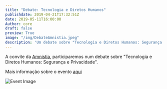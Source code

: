 ```yaml
---
title: "Debate: Tecnologia e Diretos Humanos"
publishdate: 2019-04-21T17:32:51Z
date: 2019-05-11T16:00:00
Author: core
draft: false
preview: True
image: "/img/DebateAmnistia.jpeg"
description: 'Um debate sobre "Tecnologia e Diretos Humanos: Segurança e Privacidade" organizado pela Amnistia.'
---
```


A convite da [Amnistia](https://www.amnistia.pt/), participaremos num debate sobre "Tecnologia e Diretos Humanos: Segurança e Privacidade".

Mais informação sobre o evento [aqui](https://sites.amnistia.pt/reaj/eventos/ciclo-de-debates-eleicoes-europeias/) 

![Event Image](/img/DebateAmnistia.jpeg)


